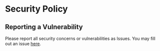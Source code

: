 # Security Policy

## Reporting a Vulnerability

Please report all security concerns or vulnerabilities as Issues. You may fill out an issue [here](https://github.com/rela-v/ssoma-design-system/issues).
